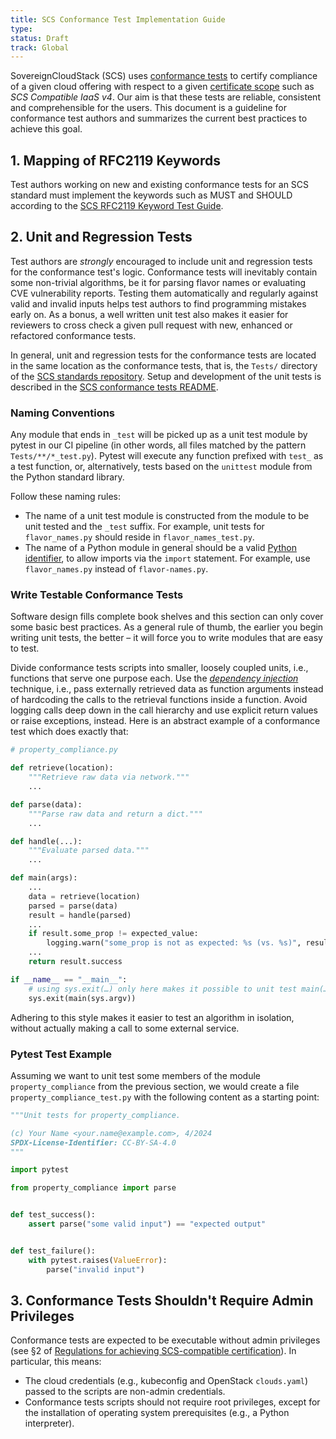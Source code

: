 ```yaml
---
title: SCS Conformance Test Implementation Guide
type:
status: Draft
track: Global
---
```


SovereignCloudStack (SCS) uses [conformance tests][gh-scripts] to certify
compliance of a given cloud offering with respect to a given [certificate
scope][cert-scopes] such as *SCS Compatible IaaS v4*.
Our aim is that these tests are reliable, consistent and comprehensible for
the users.
This document is a guideline for conformance test authors and summarizes the
current best practices to achieve this goal.

## 1. Mapping of RFC2119 Keywords

Test authors working on new and existing conformance tests for an SCS standard
must implement the keywords such as MUST and SHOULD according to the [SCS
RFC2119 Keyword Test Guide][scs-rfc2119-guide].

## 2. Unit and Regression Tests

Test authors are *strongly* encouraged to include unit and regression tests for
the conformance test's logic.
Conformance tests will inevitably contain some non-trivial algorithms, be it for
parsing flavor names or evaluating CVE vulnerability reports.
Testing them automatically and regularly against valid and invalid inputs helps
test authors to find programming mistakes early on.
As a bonus, a well written unit test also makes it easier for reviewers to cross
check a given pull request with new, enhanced or refactored conformance tests.

In general, unit and regression tests for the conformance tests are located in
the same location as the conformance tests, that is, the `Tests/` directory of
the [SCS standards repository][scs-standards].
Setup and development of the unit tests is described in the [SCS conformance
tests README][tests-readme].

### Naming Conventions

Any module that ends in `_test` will be picked up as a unit test module by
pytest in our CI pipeline (in other words, all files matched by the pattern
`Tests/**/*_test.py`).
Pytest will execute any function prefixed with `test_` as a test function, or,
alternatively, tests based on the `unittest` module from the Python standard
library.

Follow these naming rules:

* The name of a unit test module is constructed from the module to be unit
  tested and the `_test` suffix. For example, unit tests for `flavor_names.py`
  should reside in `flavor_names_test.py`.
* The name of a Python module in general should be a valid [Python
  identifier][python-identifiers], to allow imports via the `import` statement.
  For example, use `flavor_names.py` instead of `flavor-names.py`.

### Write Testable Conformance Tests

Software design fills complete book shelves and this section can only cover some
basic best practices.
As a general rule of thumb, the earlier you begin writing unit tests, the better
– it will force you to write modules that are easy to test.

Divide conformance tests scripts into smaller, loosely coupled units, i.e.,
functions that serve one purpose each.
Use the [*dependency injection*][wiki-di] technique, i.e., pass externally
retrieved data as function arguments instead of hardcoding the calls to the
retrieval functions inside a function.
Avoid logging calls deep down in the call hierarchy and use explicit return
values or raise exceptions, instead.
Here is an abstract example of a conformance test which does exactly that:

```python
# property_compliance.py

def retrieve(location):
    """Retrieve raw data via network."""
    ...

def parse(data):
    """Parse raw data and return a dict."""
    ...

def handle(...):
    """Evaluate parsed data."""
    ...

def main(args):
    ...
    data = retrieve(location)
    parsed = parse(data)
    result = handle(parsed)
    ...
    if result.some_prop != expected_value:
        logging.warn("some_prop is not as expected: %s (vs. %s)", result.some_prop, expected_value)
    ...
    return result.success

if __name__ == "__main__":
    # using sys.exit(…) only here makes it possible to unit test main(…)
    sys.exit(main(sys.argv))
```

Adhering to this style makes it easier to test an algorithm in isolation,
without actually making a call to some external service.

### Pytest Test Example

Assuming we want to unit test some members of the module `property_compliance`
from the previous section, we would create a file `property_compliance_test.py`
with the following content as a starting point:

```python
"""Unit tests for property_compliance.

(c) Your Name <your.name@example.com>, 4/2024
SPDX-License-Identifier: CC-BY-SA-4.0
"""

import pytest

from property_compliance import parse


def test_success():
    assert parse("some valid input") == "expected output"


def test_failure():
    with pytest.raises(ValueError):
        parse("invalid input")
```

## 3. Conformance Tests Shouldn't Require Admin Privileges

Conformance tests are expected to be executable without admin privileges (see §2 of
[Regulations for achieving SCS-compatible certification][scs-0004-v1]).
In particular, this means:

* The cloud credentials (e.g., kubeconfig and OpenStack `clouds.yaml`) passed to
  the scripts are non-admin credentials.
* Conformance tests scripts should not require root privileges, except for the
  installation of operating system prerequisites (e.g., a Python interpreter).

[scs-standards]: https://github.com/SovereignCloudStack/standards/
[tests-readme]: https://github.com/SovereignCloudStack/standards/blob/main/Tests/README.md
[python-identifiers]: https://docs.python.org/3/reference/lexical_analysis.html#identifiers
[gh-scripts]: https://github.com/SovereignCloudStack/standards/tree/main/Tests
[cert-scopes]: https://docs.scs.community/standards/certification/scopes-versions
[scs-rfc2119-guide]: https://docs.scs.community/contributor-docs/operations/tests/rfc2119-keyword-test-guide
[scs-0004-v1]: https://github.com/SovereignCloudStack/standards/blob/main/Standards/scs-0004-v1-achieving-certification.md
[wiki-di]: https://en.wikipedia.org/wiki/Dependency_injection
